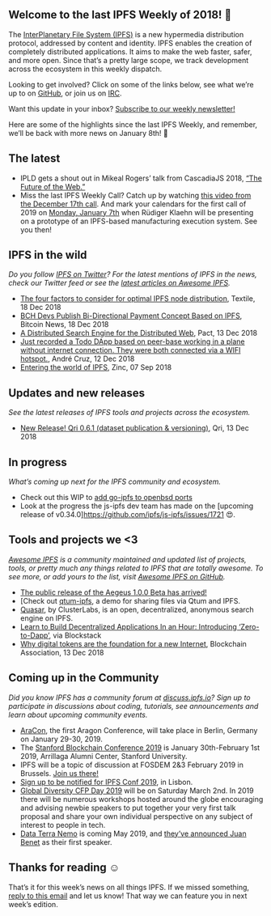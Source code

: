 ## Welcome to the last IPFS Weekly of 2018! 🎉

The [InterPlanetary File System (IPFS)](https://ipfs.io/) is a new hypermedia distribution protocol, addressed by content and identity. IPFS enables the creation of completely distributed applications. It aims to make the web faster, safer, and more open. Since that’s a pretty large scope, we track development across the ecosystem in this weekly dispatch.

Looking to get involved? Click on some of the links below, see what we’re up to on [GitHub](https://github.com/ipfs), or join us on [IRC](https://riot.im/app/#/room/#ipfs:matrix.org).

Want this update in your inbox? [Subscribe to our weekly newsletter!](https://tinyletter.com/ipfsnewsletter)

Here are some of the highlights since the last IPFS Weekly, and remember, we’ll be back with more news on January 8th! 👋

## The latest

+ IPLD gets a shout out in Mikeal Rogers’ talk from CascadiaJS 2018, [“The Future of the Web.”](https://www.youtube.com/watch?v=83Gws-dPL8A)
+ Miss the last IPFS Weekly Call? Catch up by watching [this video from the December 17th call](https://www.youtube.com/watch?v=_ucs3Iipuw8&feature=youtu.be). And mark your calendars for the first call of 2019 on [Monday, January 7th](https://discuss.ipfs.io/t/ipfs-all-hands-on-meeting/4146/11) when Rüdiger Klaehn will be presenting on a prototype of an IPFS-based manufacturing execution system. See you then!

 
## IPFS in the wild
*Do you follow [IPFS on Twitter](https://twitter.com/IPFSbot)? For the latest mentions of IPFS in the news, check our Twitter feed or see the [latest articles on Awesome IPFS](https://awesome.ipfs.io/categories/articles/).* 

+ [The four factors to consider for optimal IPFS node distribution](https://medium.com/@kyletut/the-ipfs-network-c815a735bd0d), Textile, 18 Dec 2018
+ [BCH Devs Publish Bi-Directional Payment Concept Based on IPFS](https://news.bitcoin.com/bch-devs-publish-bi-directional-payment-concept-based-on-ipfs/), Bitcoin News, 18 Dec 2018
+ [A Distributed Search Engine for the Distributed Web](https://blog.florence.chat/a-distributed-search-engine-for-the-distributed-web-39c377dc700e), Pact, 13 Dec 2018
+ [Just recorded a Todo DApp based on peer-base working in a plane without internet connection. They were both connected via a WIFI hotspot.](https://twitter.com/satazor/status/1073017115282673664), André Cruz, 12 Dec 2018
+ [Entering the world of IPFS](https://medium.com/zinc_work/entering-the-world-of-ipfs-6755cd10c462), Zinc, 07 Sep 2018

## Updates and new releases
*See the latest releases of IPFS tools and projects across the ecosystem.*

+ [New Release! Qri 0.6.1 (dataset publication & versioning)](https://discuss.ipfs.io/t/new-release-qri-0-6-1-dataset-publication-versioning/4459), Qri, 13 Dec 2018

## In progress
*What’s coming up next for the IPFS community and ecosystem.*

+ Check out this WIP to [add go-ipfs to openbsd ports](https://marc.info/?l=openbsd-ports-cvs&m=154513430817876&w=2)
+ Look at the progress the js-ipfs dev team has made on the [upcoming release of v0.34.0]https://github.com/ipfs/js-ipfs/issues/1721 😍.


## Tools and projects we <3
*[Awesome IPFS](https://awesome.ipfs.io/) is a community maintained and updated list of projects, tools, or pretty much any things related to IPFS that are totally awesome. To see more, or add yours to the list, visit [Awesome IPFS on GitHub](https://github.com/ipfs/awesome-ipfs).* 

+ [The public release of the Aegeus 1.0.0 Beta has arrived!](https://twitter.com/Aegeus_Coin/status/1074920193019781122)
+ [Check out [qtum-ipfs](https://github.com/qtumproject/qtum-ipfs), a demo for sharing files via Qtum and IPFS.
+ [Quasar](https://clusterlabs.io/quasar/), by ClusterLabs, is an open, decentralized, anonymous search engine on IPFS.
+ [Learn to Build Decentralized Applications In an Hour: Introducing ‘Zero-to-Dapp’](https://blog.blockstack.org/learn-to-build-decentralized-applications-in-an-hour-introducing-zero-to-dapp/), via Blockstack
+ [Why digital tokens are the foundation for a new Internet](https://medium.com/@BlockchainAssoc/why-digital-tokens-are-the-foundation-for-a-new-internet-7a2dbbceb4f5), Blockchain Association, 13 Dec 2018


## Coming up in the Community
*Did you know IPFS has a community forum at [discuss.ipfs.io](https://discuss.ipfs.io/)? Sign up to participate in discussions about coding, tutorials, see announcements and learn about upcoming community events.*

+ [AraCon](https://blog.aragon.org/announcing-aracon-the-aragon-conference/), the first Aragon Conference, will take place in Berlin, Germany on January 29-30, 2019.
+ The [Stanford Blockchain Conference 2019](https://cyber.stanford.edu/sbc19) is January 30th-February 1st 2019, Arrillaga Alumni Center, Stanford University.
+ IPFS will be a topic of discussion at FOSDEM 2&3 February 2019 in Brussels. [Join us there!](https://fosdem.org/2019/)
+ [Sign up to be notified for IPFS Conf 2019](https://docs.google.com/forms/d/e/1FAIpQLSfJVVPwvp6RY3MUg1zAVl1g_5y2nGb7WJIMI1Hs6glzm7FLHQ/viewform), in Lisbon.
+ [Global Diversity CFP Day 2019](https://www.globaldiversitycfpday.com/) will be on Saturday March 2nd. In 2019 there will be numerous workshops hosted around the globe encouraging and advising newbie speakers to put together your very first talk proposal and share your own individual perspective on any subject of interest to people in tech.
+ [Data Terra Nemo](https://dtn.is/) is coming May 2019, and [they’ve announced Juan Benet](https://twitter.com/juanbenet/status/1059987667377577985) as their first speaker. 

## Thanks for reading ☺️

That’s it for this week’s news on all things IPFS. If we missed something, [reply to this email](mailto:newsletter@ipfs.io) and let us know! That way we can feature you in next week’s edition. 
